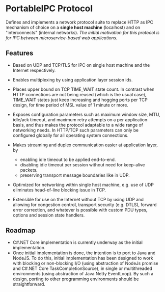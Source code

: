 # PortableIPC Protocol

Defines and implements a network protocol suite to replace HTTP as IPC mechanism of choice on a **single host machine** (localhost) and on "interconnects" (internal networks). *The initial motivation for this protocol is for IPC between microservice-based web applications.*

## Features

  * Based on UDP and TCP/TLS for IPC on single host machine and the Internet respectively.
  * Enables multiplexing by using application layer session ids.
  * Places upper bound on TCP TIME_WAIT state count. In contrast when HTTP connections are not being reused (which is the usual case), TIME_WAIT states just keep increasing and hogging ports per TCP design, for time period of MSL value of 1 minute or more.
  * Exposes configuration parameters such as maximum window size, MTU, idle/ack timeout, and maximum retry attempts on a per application basis, and thus makes the protocol adaptable to a wide range of networking needs. In HTTP/TCP such parameters can only be configured globally for all operating system connections.
  * Makes streaming and duplex communication easier at application layer, by

     * enabling idle timeout to be applied end-to-end.
     * disabling idle timeout per session without need for keep-alive packets.
     * preserving transport message boundaries like in UDP.

  * Optimized for networking within single host machine, e.g. use of UDP eliminates head-of-line blocking issue in TCP.
  * Extensible for use on the Internet without TCP by using UDP and allowing for congestion control, transport security (e.g. DTLS), forward error correction, and whatever is possible with custom PDU types, options and session state handlers.

## Roadmap

 * C#.NET Core implementation is currently underway as the initial implementation.
 * Once initial implementation is done, the intention is to port to Java and NodeJS. To do this, initial implementation has been designed to work with blocking or non-blocking I/O (using abstraction of NodeJs promise and C#.NET Core TaskCompletionSource), in single or multithreaded environments (using abstraction of Java Netty EventLoop). By such a design, porting to other programming environments should be straightforward.
